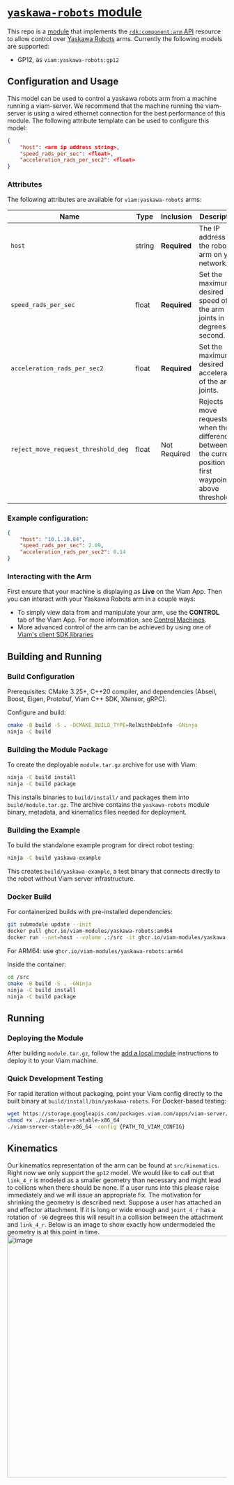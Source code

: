 # [`yaskawa-robots` module](https://app.viam.com/module/viam/yaskawa-robots)

This repo is a [module](https://docs.viam.com/registry/#modular-resources) that implements the [`rdk:component:arm` API](https://docs.viam.com/components/arm/) resource to allow control over [Yaskawa Robots](https://www.yaskawa.com/) arms. Currently the following models are supported:

- GP12, as `viam:yaskawa-robots:gp12`

## Configuration and Usage

This model can be used to control a yaskawa robots arm from a machine running a viam-server. We recommend that the machine running the viam-server is using a wired ethernet connection for the best performance of this module. The following attribute template can be used to configure this model:

```json
{
    "host": <arm ip address string>,
    "speed_rads_per_sec": <float>,
    "acceleration_rads_per_sec2": <float>
}
```

### Attributes

The following attributes are available for `viam:yaskawa-robots` arms:

| Name | Type | Inclusion | Description |
| ---- | ---- | --------- | ----------- |
| `host` | string | **Required** | The IP address of the robot arm on your network. |
| `speed_rads_per_sec` | float | **Required** | Set the maximum desired speed of the arm joints in degrees per second. |
| `acceleration_rads_per_sec2` | float | **Required** | Set the maximum desired acceleration of the arm joints. |
| `reject_move_request_threshold_deg` | float | Not Required | Rejects move requests when the difference between the current position and first waypoint is above threshold |

### Example configuration:
```json
{
    "host": "10.1.10.84",
    "speed_rads_per_sec": 2.09,
    "acceleration_rads_per_sec2": 0.14
}
```
### Interacting with the Arm
First ensure that your machine is displaying as **Live** on the Viam App. Then you can interact with your Yaskawa Robots arm in a couple ways:
- To simply view data from and manipulate your arm, use the **CONTROL** tab of the Viam App.
For more information, see [Control Machines](https://docs.viam.com/fleet/control/).
- More advanced control of the arm can be achieved by using one of [Viam's client SDK libraries](https://docs.viam.com/components/arm/#control-your-arm-with-viams-client-sdk-libraries)

## Building and Running

### Build Configuration

Prerequisites: CMake 3.25+, C++20 compiler, and dependencies (Abseil, Boost, Eigen, Protobuf, Viam C++ SDK, Xtensor, gRPC).

Configure and build:
```bash
cmake -B build -S . -DCMAKE_BUILD_TYPE=RelWithDebInfo -GNinja
ninja -C build
```

### Building the Module Package

To create the deployable `module.tar.gz` archive for use with Viam:

```bash
ninja -C build install
ninja -C build package
```

This installs binaries to `build/install/` and packages them into `build/module.tar.gz`. The archive contains the `yaskawa-robots` module binary, metadata, and kinematics files needed for deployment.

### Building the Example

To build the standalone example program for direct robot testing:

```bash
ninja -C build yaskawa-example
```

This creates `build/yaskawa-example`, a test binary that connects directly to the robot without Viam server infrastructure.

### Docker Build

For containerized builds with pre-installed dependencies:

```bash
git submodule update --init
docker pull ghcr.io/viam-modules/yaskawa-robots:amd64
docker run --net=host --volume .:/src -it ghcr.io/viam-modules/yaskawa-robots:amd64
```

For ARM64: use `ghcr.io/viam-modules/yaskawa-robots:arm64`

Inside the container:
```bash
cd /src
cmake -B build -S . -GNinja
ninja -C build install
ninja -C build package
```

## Running

### Deploying the Module

After building `module.tar.gz`, follow the [add a local module](https://docs.viam.com/registry/configure/#add-a-local-module) instructions to deploy it to your Viam machine.

### Quick Development Testing

For rapid iteration without packaging, point your Viam config directly to the built binary at `build/install/bin/yaskawa-robots`. For Docker-based testing:

```bash
wget https://storage.googleapis.com/packages.viam.com/apps/viam-server/viam-server-stable-x86_64
chmod +x ./viam-server-stable-x86_64
./viam-server-stable-x86_64 -config {PATH_TO_VIAM_CONFIG}
```


## Kinematics

Our kinematics representation of the arm can be found at `src/kinematics`. Right now we only support the `gp12` model.
We would like to call out that `link_4_r` is modeled as a smaller geometry than necessary and might lead to collions when there should be none. If a user runs into this please raise immediately and we will issue an appropriate fix.
The motivation for shrinking the geometry is described next. Suppose a user has attached an end effector attachment. If it is long or wide enough and `joint_4_r` has a rotation of `-90` degrees this will result in a collision between the attachment and `link_4_r`.
Below is an image to show exactly how undermodeled the geometry is at this point in time.
<img width="1143" height="556" alt="image" src="https://github.com/user-attachments/assets/c2ea200c-ff88-4c65-833b-da59421dadab" />
